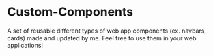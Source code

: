 # Custom-Components
A set of reusable different types of web app components (ex. navbars, cards) made and updated by me.
Feel free to use them in your web applications!
